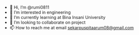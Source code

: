 - 👋 Hi, I’m @rumi0811
- 👀 I’m interested in engineering
- 🌱 I’m currently learning at Bina Insani University
- 💞️ I’m looking to collaborate on project
- 📫 How to reach me at email sekarpuspitaarum08@gmail.com

<!---
rumi0811/rumi0811 is a ✨ special ✨ repository because its `README.md` (this file) appears on your GitHub profile.
You can click the Preview link to take a look at your changes.
--->
